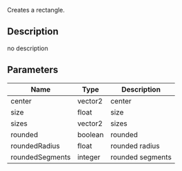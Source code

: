 Creates a rectangle.



## Description
no description
## Parameters

<table>
<thead>
	<tr>
		<th>Name</th>
		<th>Type</th>
		<th>Description</th>
	</tr>
</thead>
<tr>
	<td>center</td>
	<td><div class='bg-teal-800 px-2 py-px text-white rounded-sm'>vector2</div></td>
	<td>center</td>
</tr>
<tr>
	<td>size</td>
	<td><div class='bg-yellow-800 px-2 py-px text-white rounded-sm'>float</div></td>
	<td>size</td>
</tr>
<tr>
	<td>sizes</td>
	<td><div class='bg-teal-800 px-2 py-px text-white rounded-sm'>vector2</div></td>
	<td>sizes</td>
</tr>
<tr>
	<td>rounded</td>
	<td><div class='bg-emerald-800 px-2 py-px text-white rounded-sm'>boolean</div></td>
	<td>rounded</td>
</tr>
<tr>
	<td>roundedRadius</td>
	<td><div class='bg-yellow-800 px-2 py-px text-white rounded-sm'>float</div></td>
	<td>rounded radius</td>
</tr>
<tr>
	<td>roundedSegments</td>
	<td><div class='bg-orange-800 px-2 py-px text-white rounded-sm'>integer</div></td>
	<td>rounded segments</td>
</tr>
</table>